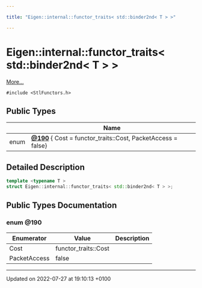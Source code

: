 ```yaml
---

title: "Eigen::internal::functor_traits< std::binder2nd< T > >"

---
```


# Eigen::internal::functor_traits< std::binder2nd< T > >



 [More...](#detailed-description)


`#include <StlFunctors.h>`

## Public Types

|                | Name           |
| -------------- | -------------- |
| enum| **[@190](http://example.org/classes/structeigen_1_1internal_1_1functor__traits_3_01std_1_1binder2nd_3_01t_01_4_01_4/#enum-@190)** { Cost = functor_traits<T>::Cost, PacketAccess = false} |

## Detailed Description

```cpp
template <typename T >
struct Eigen::internal::functor_traits< std::binder2nd< T > >;
```

## Public Types Documentation

### enum @190

| Enumerator | Value | Description |
| ---------- | ----- | ----------- |
| Cost | functor_traits<T>::Cost|   |
| PacketAccess | false|   |




-------------------------------

Updated on 2022-07-27 at 19:10:13 +0100